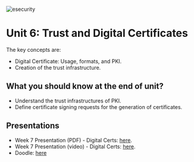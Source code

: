 ![esecurity](https://raw.githubusercontent.com/billbuchanan/esecurity/master/z_associated/esecurity_graphics.jpg)

# Unit 6: Trust and Digital Certificates

The key concepts are:

* Digital Certificate: Usage, formats, and PKI.
* Creation of the trust infrastructure.

## What you should know at the end of unit?

* Understand the trust infrastructures of PKI.
* Define certificate signing requests for the generation of certificates.

## Presentations

* Week 7 Presentation (PDF) - Digital Certs: [here](https://asecuritysite.com/public/chapter06_digital_cert.pdf).
* Week 7 Presentation (video) - Digital Certs: [here](https://youtu.be/ZJ2G8KC1zDs).
* Doodle: [here](https://youtu.be/k1sCVNg3mho)
<!-- * Week 7 Presentation (lecture) - Digital Certs: [here](https://youtu.be/2ptgq8u0I5g). -->





